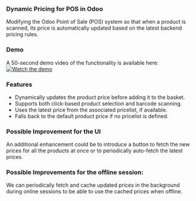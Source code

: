 ### Dynamic Pricing for POS in Odoo

Modifying the Odoo Point of Sale (POS) system so that when a product is scanned, its price is automatically updated based on the latest backend pricing rules.


### Demo

A 50-second demo video of the functionality is available here:  
[![Watch the demo](https://img.youtube.com/vi/lBt46ZRkHys/0.jpg)](https://youtu.be/lBt46ZRkHys)


### Features
- Dynamically updates the product price before adding it to the basket.
- Supports both click-based product selection and barcode scanning.
- Uses the latest price from the associated pricelist, if available.
- Falls back to the default product price if no pricelist is defined.

### Possible Improvement for the UI

An additional enhancement could be to introduce a button to fetch the new prices for all the products at once or to periodically auto-fetch the latest prices.

### Possible Improvements for the offline session:

We can periodically fetch and cache updated prices in the background during online sessions to be able to use the cached prices when offline.
